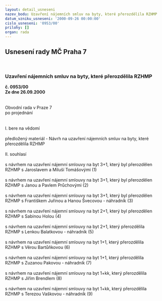 ```yaml
---
layout: detail_usneseni
nazev_bodu: Uzavření nájemních smluv na byty, které přerozdělila RZHMP
datum_vzniku_usneseni: '2000-09-26 00:00:00'
cislo_usneseni: '0953/00'
prilohy: []
organ: rada
---
```

<div id="ucUsn_pList" class="usn">
	<span><h2>Usnesení rady MČ Praha 7 </h2>
<br></span><div class="standBody">
<span><h3>Uzavření nájemních smluv na byty, které přerozdělila RZHMP</h3></span><div class="center">
		<strong>č. 0953/00</strong><br>
	</div>
<div class="center">
		<strong>Ze dne 26.09.2000</strong><br><br>
	</div>     <br>Obvodní rada v Praze 7<br>po projednání<br><br><br>I.	bere na vědomí<br><br> předložený materiál - Návrh na uzavření nájemních smluv na byty, které přerozdělila RZHMP<br><br>II.	souhlasí <br><br>s návrhem na uzavření nájemní smlouvy na byt 3+1, který byl přerozdělen RZHMP s Jaroslavem a Miluší Tomášovými (1)<br><br>s návrhem na uzavření nájemní smlouvy na byt 3+1, který byl přerozdělen RZHMP s Janou a Pavlem Průchovými (2)<br><br>s návrhem na uzavření nájemní smlouvy na byt 3+1, který byl přerozdělen RZHMP s Františkem Juřinou a Hanou Švecovou - náhradník (3)<br><br>s návrhem na uzavření nájemní smlouvy na byt 2+1, který byl přerozdělen RZHMP s Sabinou Holou (4)<br><br>s návrhem na uzavření nájemní smlouvy  na byt 2+1, který přerozdělila RZHMP s Lenkou Balatkovou  - náhradník (5)<br><br> s návrhem na uzavření nájemní smlouvy na byt 1+1, který přerozdělila RZHMP s Věrou Bartůňkovou (6)<br><br>s návrhem na uzavření nájemní smlouvy na byt 1+1, který přerozdělila RZHMP s Zuzanou Pakovou  - náhradník (7)<br><br>s návrhem na uzavření nájemní smlouvy na byt 1+kk, který přerozdělila RZHMP s Jiřím Brendlem  (8)<br><br>s návrhem na uzavření nájemní smlouvy na byt  1+kk, který přerozdělila RZHMP s Terezou Vaškovou - náhradník (9)<br>
</div>
</div>